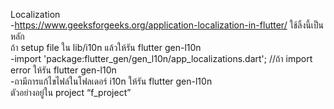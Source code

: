 Localization<br/>
-https://www.geeksforgeeks.org/application-localization-in-flutter/  ใช้ลิ้งนี้เป็นหลัก <br/>
ถ้า setup file ใน lib/i10n แล้วให้รัน flutter gen-l10n<br/>
-import 'package:flutter_gen/gen_l10n/app_localizations.dart'; //ถ้า import error ให้รัน flutter gen-l10n<br/>
-ถามีการแก้ไขไฟล์ในโฟลเดอร์ i10n ให้รัน flutter gen-l10n<br/>
ตัวอย่างอยู่ใน project “f_project”
